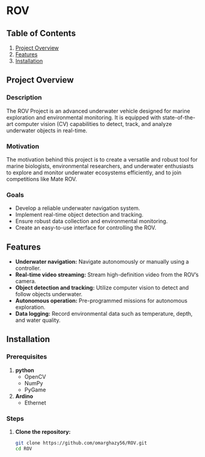 # ROV

## Table of Contents
1. [Project Overview](#project-overview)
2. [Features](#features)
3. [Installation](#installation)
   
## Project Overview
### Description
The ROV Project is an advanced underwater vehicle designed for marine exploration and environmental monitoring. It is equipped with state-of-the-art computer vision (CV) capabilities to detect, track, and analyze underwater objects in real-time.

### Motivation
The motivation behind this project is to create a versatile and robust tool for marine biologists, environmental researchers, and underwater enthusiasts to explore and monitor underwater ecosystems efficiently, and to join competitions like Mate ROV.

### Goals
- Develop a reliable underwater navigation system.
- Implement real-time object detection and tracking.
- Ensure robust data collection and environmental monitoring.
- Create an easy-to-use interface for controlling the ROV.

## Features
- **Underwater navigation:** Navigate autonomously or manually using a controller.
- **Real-time video streaming:** Stream high-definition video from the ROV’s camera.
- **Object detection and tracking:** Utilize computer vision to detect and follow objects underwater.
- **Autonomous operation:** Pre-programmed missions for autonomous exploration.
- **Data logging:** Record environmental data such as temperature, depth, and water quality.

## Installation
### Prerequisites
1. **python**
   - OpenCV
   - NumPy
   - PyGame
2. **Ardino**
   - Ethernet

### Steps
1. **Clone the repository:**
   ```bash
   git clone https://github.com/omarghazy56/ROV.git
   cd ROV
